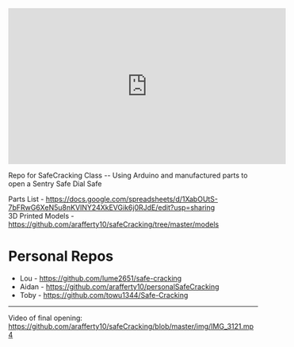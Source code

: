 <iframe width="560" height="315" src="https://www.youtube.com/embed/GAtKnZO2PP4" frameborder="0" allow="accelerometer; autoplay; encrypted-media; gyroscope; picture-in-picture" allowfullscreen></iframe>

Repo for SafeCracking Class -- Using Arduino and manufactured parts to open a Sentry Safe Dial Safe

Parts List - https://docs.google.com/spreadsheets/d/1XabOUtS-7bFRwG6XeN5u8nKVINY24XkEVGik6j0RJdE/edit?usp=sharing  
3D Printed Models - https://github.com/arafferty10/safeCracking/tree/master/models


# Personal Repos
* Lou - https://github.com/lume2651/safe-cracking 
* Aidan - https://github.com/arafferty10/personalSafeCracking
* Toby - https://github.com/towu1344/Safe-Cracking

---
Video of final opening: https://github.com/arafferty10/safeCracking/blob/master/img/IMG_3121.mp4

